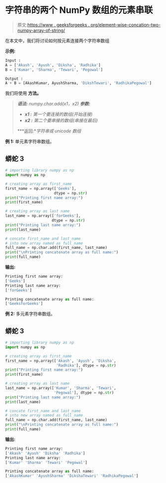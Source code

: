 # 字符串的两个 NumPy 数组的元素串联

> 原文:[https://www . geeksforgeeks . org/element-wise-concation-two-numpy-array-of-string/](https://www.geeksforgeeks.org/element-wise-concatenation-of-two-numpy-arrays-of-string/)

在本文中，我们将讨论如何按元素连接两个字符串数组

**示例:**

```py
Input :
A = ['Akash', 'Ayush', 'Diksha', 'Radhika']
B = ['Kumar', 'Sharma', 'Tewari', 'Pegowal']

Output :
A + B = [AkashKumar, AyushSharma, 'DikshTewari', 'RadhikaPegowal']

```

我们将使用 **方法。**

> ***语法:** numpy.char.add(x1，x2)*
> ***参数:***
> 
> *   ***x1 :** 第一个要连接的数组(开始连接)*
> *   ***x2 :** 第二个要串接的数组(串接在最后)*
> 
> ***返回:**字符串或 unicode 数组*

**例 1:** 单元素字符串数组。

## 蟒蛇 3

```py
# importing library numpy as np
import numpy as np

# creating array as first_name
first_name = np.array(['Geeks'], 
                      dtype = np.str)
print("Printing first name array:")
print(first_name)

# creating array as last name
last_name = np.array(['forGeeks'], 
                     dtype = np.str)
print("Printing last name array:")
print(last_name)

# concate first_name and last_name 
# into new array named as full_name
full_name = np.char.add(first_name, last_name)
print("\nPrinting concatenate array as full name:")
print(full_name)
```

**输出:**

```py
Printing first name array:
['Geeks']
Printing last name array:
['forGeeks']

Printing concatenate array as full name:
['GeeksforGeeks']

```

**例 2:** 多元素字符串数组。

## 蟒蛇 3

```py
# importing library numpy as np
import numpy as np

# creating array as first_name
first_name = np.array(['Akash', 'Ayush', 'Diksha', 
                       'Radhika'], dtype = np.str)
print("Printing first name array:")
print(first_name)

# creating array as last name
last_name = np.array(['Kumar', 'Sharma', 'Tewari', 
                      'Pegowal'], dtype = np.str)
print("Printing last name array:")
print(last_name)

# concate first_name and last_name 
# into new array named as full_name
full_name = np.char.add(first_name, last_name)
print("\nPrinting concatenate array as full name:")
print(full_name)
```

**输出:**

```py
Printing first name array:
['Akash' 'Ayush' 'Diksha' 'Radhika']
Printing last name array:
['Kumar' 'Sharma' 'Tewari' 'Pegowal']

Printing concatenate array as full name:
['AkashKumar' 'AyushSharma' 'DikshaTewari' 'RadhikaPegowal']

```